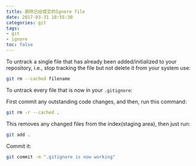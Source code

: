 ```yaml
---
title: 删除已经提交的Ignore file
date: 2017-03-31 18:55:30
categories: git
tags:
- git
- ignore
toc: false
---
```


<!-- more -->

To untrack a single file that has already been added/initialized to your repository, i.e., stop tracking the file but not delete it from your system use:

```bash
git rm --cached filename
```

To untrack every file that is now in your `.gitignore`:

First commit any outstanding code changes, and then, run this command:

```bash
git rm -r --cached .
```

This removes any changed files from the index(staging area), then just run:

```bash
git add .
```

Commit it:

```bash
git commit -m ".gitignore is now working"
```
